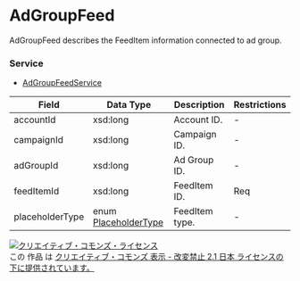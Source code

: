 # AdGroupFeed
AdGroupFeed describes the FeedItem information connected to ad group.
### Service
+ [AdGroupFeedService](../services/AdGroupFeedService.md)

| Field | Data Type | Description | Restrictions | 
|---|---|---|---|
| accountId| xsd:long| Account ID.| -| -| - |
| campaignId| xsd:long| Campaign ID.| -| -| - |
| adGroupId| xsd:long| Ad Group ID.| -| -| - |
| feedItemId| xsd:long| FeedItem ID.| Req| Req| Req |
| placeholderType| enum <a href="./PlaceholderType.md">PlaceholderType</a>| FeedItem type.| -| -| - |
<a rel="license" href="http://creativecommons.org/licenses/by-nd/2.1/jp/"><img alt="クリエイティブ・コモンズ・ライセンス" style="border-width:0" src="https://i.creativecommons.org/l/by-nd/2.1/jp/88x31.png" /></a><br />この 作品 は <a rel="license" href="http://creativecommons.org/licenses/by-nd/2.1/jp/">クリエイティブ・コモンズ 表示 - 改変禁止 2.1 日本 ライセンスの下に提供されています。</a>
